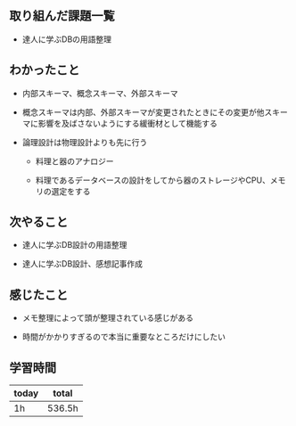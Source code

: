 

## 取り組んだ課題一覧

-  達人に学ぶDBの用語整理

## わかったこと

- 内部スキーマ、概念スキーマ、外部スキーマ

- 概念スキーマは内部、外部スキーマが変更されたときにその変更が他スキーマに影響を及ばさないようにする緩衝材として機能する

- 論理設計は物理設計よりも先に行う

   - 料理と器のアナロジー

   - 料理であるデータベースの設計をしてから器のストレージやCPU、メモリの選定をする

## 次やること

- 達人に学ぶDB設計の用語整理

- 達人に学ぶDB設計、感想記事作成

## 感じたこと

- メモ整理によって頭が整理されている感じがある

- 時間がかかりすぎるので本当に重要なところだけにしたい

## 学習時間

| today | total | 
|---|---|
| 1h | 536\.5h | 


